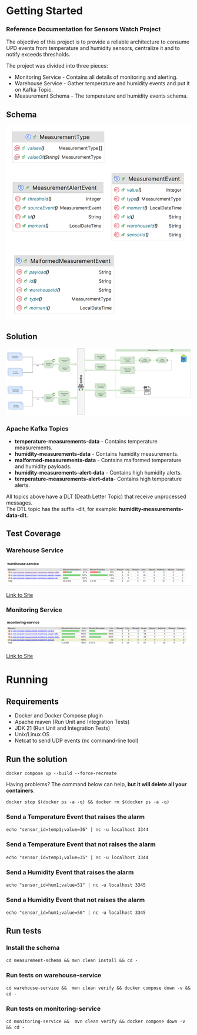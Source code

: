 # Getting Started

### Reference Documentation for Sensors Watch Project

The objective of this project is to provide a reliable architecture to consume UPD
events from temperature and humidity sensors, centralize it and to notify exceeds thresholds.

The project was divided into three pieces:

* Monitoring Service - Contains all details of monitoring and alerting.
* Warehouse Service - Gather temperature and humidity events and put it on Kafka Topic.
* Measurement Schema - The temperature and humidity events schema.

## Schema

![alt text](doc/schema-small.png "Architecture")

## Solution

![alt text](doc/measurement-solution.drawio.png "Architecture")

### Apache Kafka Topics

* **temperature-measurements-data** - Contains temperature measurements.
* **humidity-measurements-data** - Contains humidity measurements.
* **malformed-measurements-data** - Contains malformed temperature and humidity payloads.
* **humidity-measurements-alert-data** - Contains high humidity alerts.
* **temperature-measurements-alert-data**- Contains high temperature alerts.

All topics above have a DLT (Death Letter Topic) that receive unprocessed messages.  
The DTL topic has the suffix -dlt, for example: **humidity-measurements-data-dlt**.

## Test Coverage

### Warehouse Service

![alt text](doc/warehouse-site/img.png "Warehouse test coverage")

[Link to Site](doc/warehouse-site/jacoco/index.html)

### Monitoring Service

![alt text](doc/monitoring-site/img.png "Monitoring test coverage")

[Link to Site](doc/monitoring-site/jacoco/index.html)

# Running

## Requirements

* Docker and Docker Compose plugin
* Apache maven (Run Unit and Integration Tests)
* JDK 21 (Run Unit and Integration Tests)
* Unix/Linux OS
* Netcat to send UDP events (nc command-line tool)

## Run the solution

````shell
docker compose up --build --force-recreate
````

Having problems? The command below can help, **but it will delete all your containers**.

````shell
docker stop $(docker ps -a -q) && docker rm $(docker ps -a -q)
````

### Send a Temperature Event that raises the alarm

````shell
echo "sensor_id=temp1;value=36" | nc -u localhost 3344
````
### Send a Temperature Event that not raises the alarm

````shell
echo "sensor_id=temp1;value=35" | nc -u localhost 3344
````

### Send a Humidity Event that raises the alarm

````shell
echo "sensor_id=hum1;value=51" | nc -u localhost 3345
````
### Send a Humidity Event that not raises the alarm

````shell
echo "sensor_id=hum1;value=50" | nc -u localhost 3345
````

## Run tests

### Install the schema

````shell
cd measurement-schema && mvn clean install && cd -
````

### Run tests on warehouse-service

````shell
cd warehouse-service &&  mvn clean verify && docker compose down -v && cd -
````

### Run tests on monitoring-service

````shell
cd monitoring-service &&  mvn clean verify && docker compose down -v && cd -
````